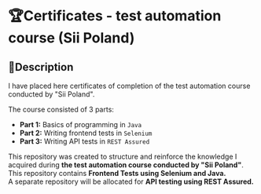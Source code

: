 # 🏆Certificates - test automation course (Sii Poland)

## 📄Description

I have placed here certificates of completion of the test automation course conducted by "Sii Poland".

The course consisted of 3 parts:

- **Part 1:** Basics of programming in `Java`
- **Part 2:** Writing frontend tests in `Selenium`
- **Part 3:** Writing API tests in `REST Assured`

This repository was created to structure and reinforce the knowledge I acquired during **the test automation course
conducted by "Sii Poland"**.  
This repository contains **Frontend Tests using Selenium and Java.**  
A separate repository will be allocated for **API testing using REST Assured.**